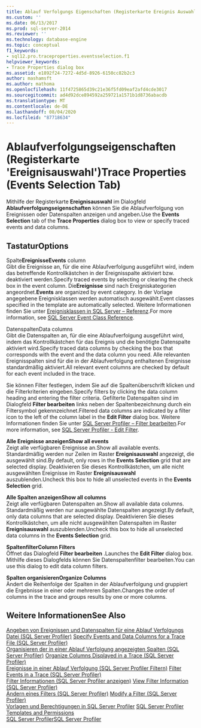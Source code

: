 ```yaml
---
title: Ablauf Verfolgungs Eigenschaften (Registerkarte Ereignis Auswahl) | Microsoft-Dokumentation
ms.custom: ''
ms.date: 06/13/2017
ms.prod: sql-server-2014
ms.reviewer: ''
ms.technology: database-engine
ms.topic: conceptual
f1_keywords:
- sql12.pro.traceproperties.eventsselection.f1
helpviewer_keywords:
- Trace Properties dialog box
ms.assetid: e1892f24-7272-4d5d-8926-6150cc82b2c3
author: mashamsft
ms.author: mathoma
ms.openlocfilehash: 11f4725865d39c21e36f5fd09eaf2afd4cde3017
ms.sourcegitcommit: ad4d92dce894592a259721a1571b1d8736abacdb
ms.translationtype: MT
ms.contentlocale: de-DE
ms.lasthandoff: 08/04/2020
ms.locfileid: "87718634"
---
```

# <a name="trace-properties-events-selection-tab"></a><span data-ttu-id="39d16-102">Ablaufverfolgungseigenschaften (Registerkarte 'Ereignisauswahl')</span><span class="sxs-lookup"><span data-stu-id="39d16-102">Trace Properties (Events Selection Tab)</span></span>
  <span data-ttu-id="39d16-103">Mithilfe der Registerkarte **Ereignisauswahl** im Dialogfeld **Ablaufverfolgungseigenschaften** können Sie die Ablaufverfolgung von Ereignissen oder Datenspalten anzeigen und angeben.</span><span class="sxs-lookup"><span data-stu-id="39d16-103">Use the **Events Selection** tab of the **Trace Properties** dialog box to view or specify traced events and data columns.</span></span>  
  
## <a name="options"></a><span data-ttu-id="39d16-104">Tastatur</span><span class="sxs-lookup"><span data-stu-id="39d16-104">Options</span></span>  
 <span data-ttu-id="39d16-105">Spalte**Ereignisse**</span><span class="sxs-lookup"><span data-stu-id="39d16-105">**Events** column</span></span>  
 <span data-ttu-id="39d16-106">Gibt die Ereignisse an, für die eine Ablaufverfolgung ausgeführt wird, indem das betreffende Kontrollkästchen in der Ereignisspalte aktiviert bzw. deaktiviert werden.</span><span class="sxs-lookup"><span data-stu-id="39d16-106">Specify traced events by selecting or clearing the check box in the event column.</span></span> <span data-ttu-id="39d16-107">Die**Ereignisse** sind nach Ereigniskategorien angeordnet.</span><span class="sxs-lookup"><span data-stu-id="39d16-107">**Events** are organized by event category.</span></span> <span data-ttu-id="39d16-108">In der Vorlage angegebene Ereignisklassen werden automatisch ausgewählt.</span><span class="sxs-lookup"><span data-stu-id="39d16-108">Event classes specified in the template are automatically selected.</span></span> <span data-ttu-id="39d16-109">Weitere Informationen finden Sie unter [Ereignisklassen in SQL Server – Referenz](../relational-databases/event-classes/sql-server-event-class-reference.md).</span><span class="sxs-lookup"><span data-stu-id="39d16-109">For more information, see [SQL Server Event Class Reference](../relational-databases/event-classes/sql-server-event-class-reference.md).</span></span>  
  
 <span data-ttu-id="39d16-110">Datenspalten</span><span class="sxs-lookup"><span data-stu-id="39d16-110">Data columns</span></span>  
 <span data-ttu-id="39d16-111">Gibt die Datenspalten an, für die eine Ablaufverfolgung ausgeführt wird, indem das Kontrollkästchen für das Ereignis und die benötigte Datenspalte aktiviert wird.</span><span class="sxs-lookup"><span data-stu-id="39d16-111">Specify traced data columns by checking the box that corresponds with the event and the data column you need.</span></span> <span data-ttu-id="39d16-112">Alle relevanten Ereignisspalten sind für die in der Ablaufverfolgung enthaltenen Ereignisse standardmäßig aktiviert.</span><span class="sxs-lookup"><span data-stu-id="39d16-112">All relevant event columns are checked by default for each event included in the trace.</span></span>  
  
 <span data-ttu-id="39d16-113">Sie können Filter festlegen, indem Sie auf die Spaltenüberschrift klicken und die Filterkriterien eingeben.</span><span class="sxs-lookup"><span data-stu-id="39d16-113">Specify filters by clicking the data column heading and entering the filter criteria.</span></span> <span data-ttu-id="39d16-114">Gefilterte Datenspalten sind im Dialogfeld **Filter bearbeiten** links neben der Spaltenbezeichnung durch ein Filtersymbol gekennzeichnet.</span><span class="sxs-lookup"><span data-stu-id="39d16-114">Filtered data columns are indicated by a filter icon to the left of the column label in the **Edit Filter** dialog box.</span></span> <span data-ttu-id="39d16-115">Weitere Informationen finden Sie unter [SQL Server Profiler – Filter bearbeiten](../../2014/database-engine/sql-server-profiler-edit-filter.md).</span><span class="sxs-lookup"><span data-stu-id="39d16-115">For more information, see [SQL Server Profiler - Edit Filter](../../2014/database-engine/sql-server-profiler-edit-filter.md).</span></span>  
  
 <span data-ttu-id="39d16-116">**Alle Ereignisse anzeigen**</span><span class="sxs-lookup"><span data-stu-id="39d16-116">**Show all events**</span></span>  
 <span data-ttu-id="39d16-117">Zeigt alle verfügbaren Ereignisse an.</span><span class="sxs-lookup"><span data-stu-id="39d16-117">Show all available events.</span></span> <span data-ttu-id="39d16-118">Standardmäßig werden nur Zeilen im Raster **Ereignisauswahl** angezeigt, die ausgewählt sind.</span><span class="sxs-lookup"><span data-stu-id="39d16-118">By default, only rows in the **Events Selection** grid that are selected display.</span></span> <span data-ttu-id="39d16-119">Deaktivieren Sie dieses Kontrollkästchen, um alle nicht ausgewählten Ereignisse im Raster **Ereignisauswahl** auszublenden.</span><span class="sxs-lookup"><span data-stu-id="39d16-119">Uncheck this box to hide all unselected events in the **Events Selection** grid.</span></span>  
  
 <span data-ttu-id="39d16-120">**Alle Spalten anzeigen**</span><span class="sxs-lookup"><span data-stu-id="39d16-120">**Show all columns**</span></span>  
 <span data-ttu-id="39d16-121">Zeigt alle verfügbaren Datenspalten an.</span><span class="sxs-lookup"><span data-stu-id="39d16-121">Show all available data columns.</span></span> <span data-ttu-id="39d16-122">Standardmäßig werden nur ausgewählte Datenspalten angezeigt.</span><span class="sxs-lookup"><span data-stu-id="39d16-122">By default, only data columns that are selected display.</span></span> <span data-ttu-id="39d16-123">Deaktivieren Sie dieses Kontrollkästchen, um alle nicht ausgewählten Datenspalten im Raster **Ereignisauswahl** auszublenden.</span><span class="sxs-lookup"><span data-stu-id="39d16-123">Uncheck this box to hide all unselected data columns in the **Events Selection** grid.</span></span>  
  
 <span data-ttu-id="39d16-124">**Spaltenfilter**</span><span class="sxs-lookup"><span data-stu-id="39d16-124">**Column Filters**</span></span>  
 <span data-ttu-id="39d16-125">Öffnet das Dialogfeld **Filter bearbeiten** .</span><span class="sxs-lookup"><span data-stu-id="39d16-125">Launches the **Edit Filter** dialog box.</span></span> <span data-ttu-id="39d16-126">Mithilfe dieses Dialogfelds können Sie Datenspaltenfilter bearbeiten.</span><span class="sxs-lookup"><span data-stu-id="39d16-126">You can use this dialog to edit data column filters.</span></span>  
  
 <span data-ttu-id="39d16-127">**Spalten organisieren**</span><span class="sxs-lookup"><span data-stu-id="39d16-127">**Organize Columns**</span></span>  
 <span data-ttu-id="39d16-128">Ändert die Reihenfolge der Spalten in der Ablaufverfolgung und gruppiert die Ergebnisse in einer oder mehreren Spalten.</span><span class="sxs-lookup"><span data-stu-id="39d16-128">Changes the order of columns in the trace and groups results by one or more columns.</span></span>  
  
## <a name="see-also"></a><span data-ttu-id="39d16-129">Weitere Informationen</span><span class="sxs-lookup"><span data-stu-id="39d16-129">See Also</span></span>  
 <span data-ttu-id="39d16-130">[Angeben von Ereignissen und Datenspalten für eine Ablauf Verfolgungs Datei &#40;SQL Server Profiler&#41;](../tools/sql-server-profiler/specify-events-and-data-columns-for-a-trace-file-sql-server-profiler.md) </span><span class="sxs-lookup"><span data-stu-id="39d16-130">[Specify Events and Data Columns for a Trace File &#40;SQL Server Profiler&#41;](../tools/sql-server-profiler/specify-events-and-data-columns-for-a-trace-file-sql-server-profiler.md) </span></span>  
 <span data-ttu-id="39d16-131">[Organisieren der in einer Ablauf Verfolgung angezeigten Spalten &#40;SQL Server Profiler&#41;](../tools/sql-server-profiler/organize-columns-displayed-in-a-trace-sql-server-profiler.md) </span><span class="sxs-lookup"><span data-stu-id="39d16-131">[Organize Columns Displayed in a Trace &#40;SQL Server Profiler&#41;](../tools/sql-server-profiler/organize-columns-displayed-in-a-trace-sql-server-profiler.md) </span></span>  
 <span data-ttu-id="39d16-132">[Ereignisse in einer Ablauf Verfolgung &#40;SQL Server Profiler Filtern&#41;](../tools/sql-server-profiler/filter-events-in-a-trace-sql-server-profiler.md) </span><span class="sxs-lookup"><span data-stu-id="39d16-132">[Filter Events in a Trace &#40;SQL Server Profiler&#41;](../tools/sql-server-profiler/filter-events-in-a-trace-sql-server-profiler.md) </span></span>  
 <span data-ttu-id="39d16-133">[Filter Informationen &#40;SQL Server Profiler anzeigen&#41;](../tools/sql-server-profiler/view-filter-information-sql-server-profiler.md) </span><span class="sxs-lookup"><span data-stu-id="39d16-133">[View Filter Information &#40;SQL Server Profiler&#41;](../tools/sql-server-profiler/view-filter-information-sql-server-profiler.md) </span></span>  
 <span data-ttu-id="39d16-134">[Ändern eines Filters &#40;SQL Server Profiler&#41;](../tools/sql-server-profiler/modify-a-filter-sql-server-profiler.md) </span><span class="sxs-lookup"><span data-stu-id="39d16-134">[Modify a Filter &#40;SQL Server Profiler&#41;](../tools/sql-server-profiler/modify-a-filter-sql-server-profiler.md) </span></span>  
 <span data-ttu-id="39d16-135">[Vorlagen und Berechtigungen in SQL Server Profiler](../tools/sql-server-profiler/sql-server-profiler-templates-and-permissions.md) </span><span class="sxs-lookup"><span data-stu-id="39d16-135">[SQL Server Profiler Templates and Permissions](../tools/sql-server-profiler/sql-server-profiler-templates-and-permissions.md) </span></span>  
 [<span data-ttu-id="39d16-136">SQL Server Profiler</span><span class="sxs-lookup"><span data-stu-id="39d16-136">SQL Server Profiler</span></span>](../tools/sql-server-profiler/sql-server-profiler.md)  
  
  
